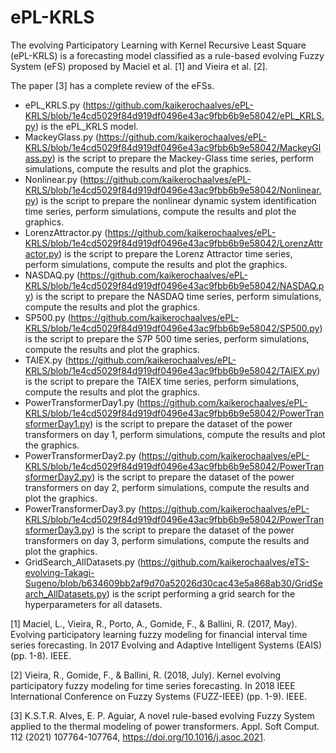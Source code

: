 # ePL-KRLS

The evolving Participatory Learning with Kernel Recursive Least Square (ePL-KRLS) is a forecasting model classified as a rule-based evolving Fuzzy System (eFS) proposed by Maciel et al. [1] and Vieira et al. [2].

The paper [3] has a complete review of the eFSs.

- ePL_KRLS.py (https://github.com/kaikerochaalves/ePL-KRLS/blob/1e4cd5029f84d919df0496e43ac9fbb6b9e58042/ePL_KRLS.py) is the ePL_KRLS model.
- MackeyGlass.py (https://github.com/kaikerochaalves/ePL-KRLS/blob/1e4cd5029f84d919df0496e43ac9fbb6b9e58042/MackeyGlass.py) is the script to prepare the Mackey-Glass time series, perform simulations, compute the results and plot the graphics.
- Nonlinear.py (https://github.com/kaikerochaalves/ePL-KRLS/blob/1e4cd5029f84d919df0496e43ac9fbb6b9e58042/Nonlinear.py) is the script to prepare the nonlinear dynamic system identification time series, perform simulations, compute the results and plot the graphics.
- LorenzAttractor.py (https://github.com/kaikerochaalves/ePL-KRLS/blob/1e4cd5029f84d919df0496e43ac9fbb6b9e58042/LorenzAttractor.py) is the script to prepare the Lorenz Attractor time series, perform simulations, compute the results and plot the graphics.
- NASDAQ.py (https://github.com/kaikerochaalves/ePL-KRLS/blob/1e4cd5029f84d919df0496e43ac9fbb6b9e58042/NASDAQ.py) is the script to prepare the NASDAQ time series, perform simulations, compute the results and plot the graphics.
- SP500.py (https://github.com/kaikerochaalves/ePL-KRLS/blob/1e4cd5029f84d919df0496e43ac9fbb6b9e58042/SP500.py) is the script to prepare the S7P 500 time series, perform simulations, compute the results and plot the graphics.
- TAIEX.py (https://github.com/kaikerochaalves/ePL-KRLS/blob/1e4cd5029f84d919df0496e43ac9fbb6b9e58042/TAIEX.py) is the script to prepare the TAIEX time series, perform simulations, compute the results and plot the graphics.
- PowerTransformerDay1.py (https://github.com/kaikerochaalves/ePL-KRLS/blob/1e4cd5029f84d919df0496e43ac9fbb6b9e58042/PowerTransformerDay1.py) is the script to prepare the dataset of the power transformers on day 1, perform simulations, compute the results and plot the graphics.
- PowerTransformerDay2.py (https://github.com/kaikerochaalves/ePL-KRLS/blob/1e4cd5029f84d919df0496e43ac9fbb6b9e58042/PowerTransformerDay2.py) is the script to prepare the dataset of the power transformers on day 2, perform simulations, compute the results and plot the graphics.
- PowerTransformerDay3.py (https://github.com/kaikerochaalves/ePL-KRLS/blob/1e4cd5029f84d919df0496e43ac9fbb6b9e58042/PowerTransformerDay3.py) is the script to prepare the dataset of the power transformers on day 3, perform simulations, compute the results and plot the graphics.
- GridSearch_AllDatasets.py (https://github.com/kaikerochaalves/eTS-evolving-Takagi-Sugeno/blob/b634609bb2af9d70a52026d30cac43e5a868ab30/GridSearch_AllDatasets.py) is the script performing a grid search for the hyperparameters for all datasets.

[1] Maciel, L., Vieira, R., Porto, A., Gomide, F., & Ballini, R. (2017, May). Evolving participatory learning fuzzy modeling for financial interval time series forecasting. In 2017 Evolving and Adaptive Intelligent Systems (EAIS) (pp. 1-8). IEEE.

[2] Vieira, R., Gomide, F., & Ballini, R. (2018, July). Kernel evolving participatory fuzzy modeling for time series forecasting. In 2018 IEEE International Conference on Fuzzy Systems (FUZZ-IEEE) (pp. 1-9). IEEE.

[3] K.S.T.R. Alves, E. P. Aguiar, A novel rule-based evolving Fuzzy System applied to the thermal modeling of power transformers. Appl. Soft Comput. 112 (2021) 107764-107764, https://doi.org/10.1016/j.asoc.2021.
